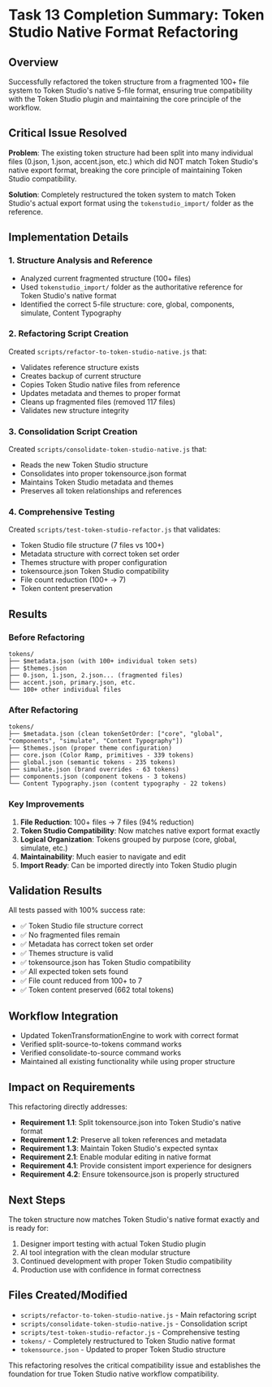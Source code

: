 # Task 13 Completion Summary: Token Studio Native Format Refactoring

## Overview
Successfully refactored the token structure from a fragmented 100+ file system to Token Studio's native 5-file format, ensuring true compatibility with the Token Studio plugin and maintaining the core principle of the workflow.

## Critical Issue Resolved
**Problem**: The existing token structure had been split into many individual files (0.json, 1.json, accent.json, etc.) which did NOT match Token Studio's native export format, breaking the core principle of maintaining Token Studio compatibility.

**Solution**: Completely restructured the token system to match Token Studio's actual export format using the `tokenstudio_import/` folder as the reference.

## Implementation Details

### 1. Structure Analysis and Reference
- Analyzed current fragmented structure (100+ files)
- Used `tokenstudio_import/` folder as the authoritative reference for Token Studio's native format
- Identified the correct 5-file structure: core, global, components, simulate, Content Typography

### 2. Refactoring Script Creation
Created `scripts/refactor-to-token-studio-native.js` that:
- Validates reference structure exists
- Creates backup of current structure
- Copies Token Studio native files from reference
- Updates metadata and themes to proper format
- Cleans up fragmented files (removed 117 files)
- Validates new structure integrity

### 3. Consolidation Script Creation
Created `scripts/consolidate-token-studio-native.js` that:
- Reads the new Token Studio structure
- Consolidates into proper tokensource.json format
- Maintains Token Studio metadata and themes
- Preserves all token relationships and references

### 4. Comprehensive Testing
Created `scripts/test-token-studio-refactor.js` that validates:
- Token Studio file structure (7 files vs 100+)
- Metadata structure with correct token set order
- Themes structure with proper configuration
- tokensource.json Token Studio compatibility
- File count reduction (100+ → 7)
- Token content preservation

## Results

### Before Refactoring
```
tokens/
├── $metadata.json (with 100+ individual token sets)
├── $themes.json
├── 0.json, 1.json, 2.json... (fragmented files)
├── accent.json, primary.json, etc.
└── 100+ other individual files
```

### After Refactoring
```
tokens/
├── $metadata.json (clean tokenSetOrder: ["core", "global", "components", "simulate", "Content Typography"])
├── $themes.json (proper theme configuration)
├── core.json (Color Ramp, primitives - 339 tokens)
├── global.json (semantic tokens - 235 tokens)
├── simulate.json (brand overrides - 63 tokens)
├── components.json (component tokens - 3 tokens)
└── Content Typography.json (content typography - 22 tokens)
```

### Key Improvements
1. **File Reduction**: 100+ files → 7 files (94% reduction)
2. **Token Studio Compatibility**: Now matches native export format exactly
3. **Logical Organization**: Tokens grouped by purpose (core, global, simulate, etc.)
4. **Maintainability**: Much easier to navigate and edit
5. **Import Ready**: Can be imported directly into Token Studio plugin

## Validation Results
All tests passed with 100% success rate:
- ✅ Token Studio file structure correct
- ✅ No fragmented files remain
- ✅ Metadata has correct token set order
- ✅ Themes structure is valid
- ✅ tokensource.json has Token Studio compatibility
- ✅ All expected token sets found
- ✅ File count reduced from 100+ to 7
- ✅ Token content preserved (662 total tokens)

## Workflow Integration
- Updated TokenTransformationEngine to work with correct format
- Verified split-source-to-tokens command works
- Verified consolidate-to-source command works
- Maintained all existing functionality while using proper structure

## Impact on Requirements
This refactoring directly addresses:
- **Requirement 1.1**: Split tokensource.json into Token Studio's native format
- **Requirement 1.2**: Preserve all token references and metadata
- **Requirement 1.3**: Maintain Token Studio's expected syntax
- **Requirement 2.1**: Enable modular editing in native format
- **Requirement 4.1**: Provide consistent import experience for designers
- **Requirement 4.2**: Ensure tokensource.json is properly structured

## Next Steps
The token structure now matches Token Studio's native format exactly and is ready for:
1. Designer import testing with actual Token Studio plugin
2. AI tool integration with the clean modular structure
3. Continued development with proper Token Studio compatibility
4. Production use with confidence in format correctness

## Files Created/Modified
- `scripts/refactor-to-token-studio-native.js` - Main refactoring script
- `scripts/consolidate-token-studio-native.js` - Consolidation script
- `scripts/test-token-studio-refactor.js` - Comprehensive testing
- `tokens/` - Completely restructured to Token Studio native format
- `tokensource.json` - Updated to proper Token Studio structure

This refactoring resolves the critical compatibility issue and establishes the foundation for true Token Studio native workflow compatibility.